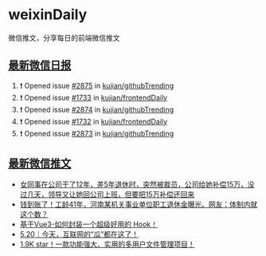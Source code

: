 # weixinDaily
微信推文，分享每日的前端微信推文

## [最新微信日报](https://github.com/kujian/weixinDaily/issues)

<!--START_SECTION:activity-->
1. ❗ Opened issue [#2875](https://github.com/kujian/githubTrending/issues/2875) in [kujian/githubTrending](https://github.com/kujian/githubTrending)
2. ❗ Opened issue [#1733](https://github.com/kujian/frontendDaily/issues/1733) in [kujian/frontendDaily](https://github.com/kujian/frontendDaily)
3. ❗ Opened issue [#2874](https://github.com/kujian/githubTrending/issues/2874) in [kujian/githubTrending](https://github.com/kujian/githubTrending)
4. ❗ Opened issue [#1732](https://github.com/kujian/frontendDaily/issues/1732) in [kujian/frontendDaily](https://github.com/kujian/frontendDaily)
5. ❗ Opened issue [#2873](https://github.com/kujian/githubTrending/issues/2873) in [kujian/githubTrending](https://github.com/kujian/githubTrending)
<!--END_SECTION:activity-->


## [最新微信推文](https://weixin.qdkfweb.cn/)

<!-- BLOG-POST-LIST:START -->
- [女同事在公司干了12年，差5年退休时，突然被裁员，公司给她补偿15万，没过几天，领导又让她回公司上班，但要把15万补偿还回来](https://weixin.qdkfweb.cn/47821.html)
- [钱到账了！工龄41年，河南某机关事业单位职工退休金曝光。网友：体制内就这个数？](https://weixin.qdkfweb.cn/47822.html)
- [基于Vue3-如何封装一个超级好用的 Hook！](https://weixin.qdkfweb.cn/47794.html)
- [5.20｜今天，互联网的“瓜”都在这了！](https://weixin.qdkfweb.cn/47834.html)
- [1.9K star！一款功能强大、实用的多用户文件管理项目！](https://weixin.qdkfweb.cn/47851.html)
<!-- BLOG-POST-LIST:END -->
